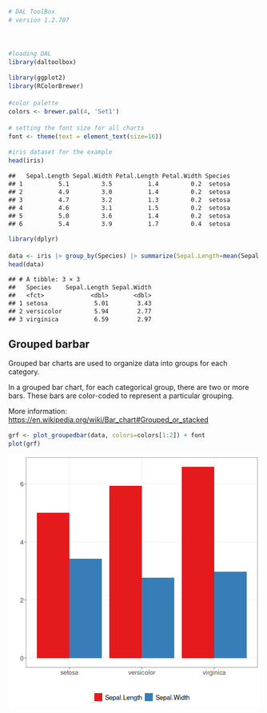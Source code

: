 
``` r
# DAL ToolBox
# version 1.2.707



#loading DAL
library(daltoolbox) 
```


``` r
library(ggplot2)
library(RColorBrewer)

#color palette
colors <- brewer.pal(4, 'Set1')

# setting the font size for all charts
font <- theme(text = element_text(size=16))
```


``` r
#iris dataset for the example
head(iris)
```

```
##   Sepal.Length Sepal.Width Petal.Length Petal.Width Species
## 1          5.1         3.5          1.4         0.2  setosa
## 2          4.9         3.0          1.4         0.2  setosa
## 3          4.7         3.2          1.3         0.2  setosa
## 4          4.6         3.1          1.5         0.2  setosa
## 5          5.0         3.6          1.4         0.2  setosa
## 6          5.4         3.9          1.7         0.4  setosa
```


``` r
library(dplyr)

data <- iris |> group_by(Species) |> summarize(Sepal.Length=mean(Sepal.Length), Sepal.Width=mean(Sepal.Width))
head(data)
```

```
## # A tibble: 3 × 3
##   Species    Sepal.Length Sepal.Width
##   <fct>             <dbl>       <dbl>
## 1 setosa             5.01        3.43
## 2 versicolor         5.94        2.77
## 3 virginica          6.59        2.97
```

## Grouped barbar

Grouped bar charts are used to organize data into groups for each category.

In a grouped bar chart, for each categorical group, there are two or more bars. These bars are color-coded to represent a particular grouping.  

More information: https://en.wikipedia.org/wiki/Bar_chart#Grouped_or_stacked


``` r
grf <- plot_groupedbar(data, colors=colors[1:2]) + font
plot(grf)
```

![plot of chunk unnamed-chunk-5](fig/grf_grouped_bar/unnamed-chunk-5-1.png)

